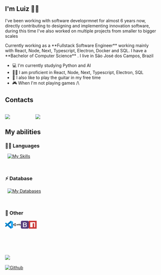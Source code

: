## I'm Luiz 👨‍💻

<p>I've been working with software developrmnet for almost 6 years now, directly contributing to designing and implementing innovation software, during this time I've also worked on multiple projects from smaller to bigger scales</p>
 <p>Currently working as a **Fullstack Software Engineer** working mainly with React, Node, Next, Typescript, Electron, Docker and SQL. I have a **Bachelor of Computer Science** . I live in São José dos Campos, Brazil</p>

- :computer: I'm currently studying Python and AI
- :man_technologist: I am proficient in React, Node, Next, Typescript, Electron, SQL
- :guitar: I also like to play the guitar in my free time
- :video_game: When I'm not playing games /\ 

## Contacts
&nbsp;
</br>
[<img align="left" width="100px" src="https://img.shields.io/badge/LinkedIn-0077B5?style=for-the-badge&logo=linkedin&logoColor=white"/>][linkedin]
[<img align="left" width="100px" src="https://img.shields.io/badge/Instagram-E4405F?style=for-the-badge&logo=instagram&logoColor=white"/>][instagram]
&nbsp;
</br>

## My abilities
### 👩‍💻 Languages 
&nbsp;
[![My Skills](https://skillicons.dev/icons?i=react,nodejs,nextjs,docker,js,ts,html,css&perline=4)](https://skillicons.dev)

</br>

### ⚡ Database
&nbsp;
[![My Databases](https://skillicons.dev/icons?i=mysql,sqlite)](https://skillicons.dev)

</br>

### :gem: Other
&nbsp;
<img align="left" alt="Visual Studio Code" width="26px" src="https://raw.githubusercontent.com/github/explore/80688e429a7d4ef2fca1e82350fe8e3517d3494d/topics/visual-studio-code/visual-studio-code.png" />
<img align="left" background-color="white" alt="Unity" width="26px" src="https://raw.githubusercontent.com/github/explore/80688e429a7d4ef2fca1e82350fe8e3517d3494d/topics/unity/unity.png" />
<img align="left" alt="BootStrap" width="26px" src="https://raw.githubusercontent.com/github/explore/80688e429a7d4ef2fca1e82350fe8e3517d3494d/topics/bootstrap/bootstrap.png" />
<img align="left" alt="Npm" width="26px" src="https://raw.githubusercontent.com/github/explore/80688e429a7d4ef2fca1e82350fe8e3517d3494d/topics/npm/npm.png" />

</br>

</br>

</br>

</br>

![](https://github-readme-stats.vercel.app/api/top-langs/?username=tortugaum)

[![Github](https://img.shields.io/github/followers/tortugaum?label=Follow&style=social)](https://github.com/tortugaum)

[linkedin]: https://www.linkedin.com/in/luiz-felipe-forcato-b88144188
[instagram]: https://www.instagram.com/luiz_felipe_f
